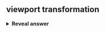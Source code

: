 ## viewport transformation
<details>
<summary><b>Reveal answer</b></summary>
<img src="../../../../../media/paste-2af77b6d5d5ec246ab0c57c47d2f1deba25b8ea0.jpg">
</details>
